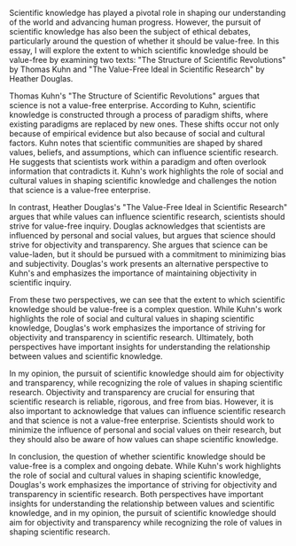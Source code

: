 Scientific knowledge has played a pivotal role in shaping our understanding of the world and advancing human progress. However, the pursuit of scientific knowledge has also been the subject of ethical debates, particularly around the question of whether it should be value-free. In this essay, I will explore the extent to which scientific knowledge should be value-free by examining two texts: "The Structure of Scientific Revolutions" by Thomas Kuhn and "The Value-Free Ideal in Scientific Research" by Heather Douglas.

Thomas Kuhn's "The Structure of Scientific Revolutions" argues that science is not a value-free enterprise. According to Kuhn, scientific knowledge is constructed through a process of paradigm shifts, where existing paradigms are replaced by new ones. These shifts occur not only because of empirical evidence but also because of social and cultural factors. Kuhn notes that scientific communities are shaped by shared values, beliefs, and assumptions, which can influence scientific research. He suggests that scientists work within a paradigm and often overlook information that contradicts it. Kuhn's work highlights the role of social and cultural values in shaping scientific knowledge and challenges the notion that science is a value-free enterprise.

In contrast, Heather Douglas's "The Value-Free Ideal in Scientific Research" argues that while values can influence scientific research, scientists should strive for value-free inquiry. Douglas acknowledges that scientists are influenced by personal and social values, but argues that science should strive for objectivity and transparency. She argues that science can be value-laden, but it should be pursued with a commitment to minimizing bias and subjectivity. Douglas's work presents an alternative perspective to Kuhn's and emphasizes the importance of maintaining objectivity in scientific inquiry.

From these two perspectives, we can see that the extent to which scientific knowledge should be value-free is a complex question. While Kuhn's work highlights the role of social and cultural values in shaping scientific knowledge, Douglas's work emphasizes the importance of striving for objectivity and transparency in scientific research. Ultimately, both perspectives have important insights for understanding the relationship between values and scientific knowledge.

In my opinion, the pursuit of scientific knowledge should aim for objectivity and transparency, while recognizing the role of values in shaping scientific research. Objectivity and transparency are crucial for ensuring that scientific research is reliable, rigorous, and free from bias. However, it is also important to acknowledge that values can influence scientific research and that science is not a value-free enterprise. Scientists should work to minimize the influence of personal and social values on their research, but they should also be aware of how values can shape scientific knowledge.

In conclusion, the question of whether scientific knowledge should be value-free is a complex and ongoing debate. While Kuhn's work highlights the role of social and cultural values in shaping scientific knowledge, Douglas's work emphasizes the importance of striving for objectivity and transparency in scientific research. Both perspectives have important insights for understanding the relationship between values and scientific knowledge, and in my opinion, the pursuit of scientific knowledge should aim for objectivity and transparency while recognizing the role of values in shaping scientific research.
